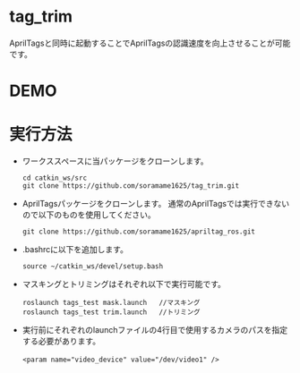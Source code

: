 
# tag_trim　　
AprilTagsと同時に起動することでAprilTagsの認識速度を向上させることが可能です。

# DEMO
   

# 実行方法
- ワークススペースに当パッケージをクローンします。
  ```
  cd catkin_ws/src
  git clone https://github.com/soramame1625/tag_trim.git
  ```
- AprilTagsパッケージをクローンします。
  通常のAprilTagsでは実行できないので以下のものを使用してください。
  ```
  git clone https://github.com/soramame1625/apriltag_ros.git
  ```
- .bashrcに以下を追加します。
  ```
  source ~/catkin_ws/devel/setup.bash
  ```
- マスキングとトリミングはそれぞれ以下で実行可能です。
  ```
  roslaunch tags_test mask.launch   //マスキング
  roslaunch tags_test trim.launch   //トリミング
  ```
- 実行前にそれぞれのlaunchファイルの4行目で使用するカメラのパスを指定する必要があります。
  ```
  <param name="video_device" value="/dev/video1" />　
  ```
